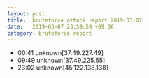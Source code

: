 ```yaml
---
layout: post
title:  bruteforce attack report 2019-03-07
date:   2019-03-07 23:59:59 +09:00
category: bruteforce report
---
```


* 00:41 unknown[37.49.227.49]
* 09:49 unknown[37.49.225.55]
* 23:02 unknown[45.122.138.138]
